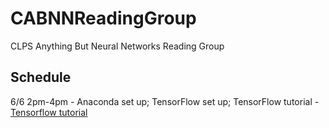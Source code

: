 # CABNNReadingGroup

CLPS Anything But Neural Networks Reading Group

Schedule
--------
6/6 2pm-4pm - Anaconda set up; TensorFlow set up; TensorFlow tutorial
    - [Tensorflow tutorial](https://www.tensorflow.org/get_started/mnist/pros)
    
